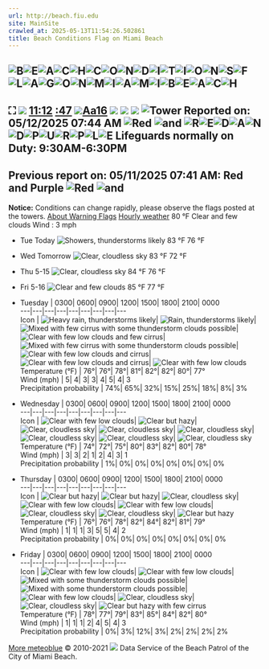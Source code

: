 ```yaml
---
url: http://beach.fiu.edu
site: MainSite
crawled_at: 2025-05-13T11:54:26.502861
title: Beach Conditions Flag on Miami Beach
---
```


**![B](http://beach.fiu.edu/images_L/GZM40/B.png)![E](http://beach.fiu.edu/images_L/GZM40/E.png)![A](http://beach.fiu.edu/images_L/GZM40/A.png)![C](http://beach.fiu.edu/images_L/GZM40/C.png)![H](http://beach.fiu.edu/images_L/GZM40/H.png)![C](http://beach.fiu.edu/images_L/GZM40/C.png)![O](http://beach.fiu.edu/images_L/GZM40/O.png)![N](http://beach.fiu.edu/images_L/GZM40/N.png)![D](http://beach.fiu.edu/images_L/GZM40/D.png)![I](http://beach.fiu.edu/images_L/GZM40/I.png)![T](http://beach.fiu.edu/images_L/GZM40/T.png)![I](http://beach.fiu.edu/images_L/GZM40/I.png)![O](http://beach.fiu.edu/images_L/GZM40/O.png)![N](http://beach.fiu.edu/images_L/GZM40/N.png)![S](http://beach.fiu.edu/images_L/GZM40/S.png)![F](http://beach.fiu.edu/images_L/GZM40/F.png)![L](http://beach.fiu.edu/images_L/GZM40/L.png)![A](http://beach.fiu.edu/images_L/GZM40/A.png)![G](http://beach.fiu.edu/images_L/GZM40/G.png)![O](http://beach.fiu.edu/images_L/GZM40/O.png)![N](http://beach.fiu.edu/images_L/GZM40/N.png)![M](http://beach.fiu.edu/images_L/GZM40/M.png)![I](http://beach.fiu.edu/images_L/GZM40/I.png)![A](http://beach.fiu.edu/images_L/GZM40/A.png)![M](http://beach.fiu.edu/images_L/GZM40/M.png)![I](http://beach.fiu.edu/images_L/GZM40/I.png)![B](http://beach.fiu.edu/images_L/GZM40/B.png)![E](http://beach.fiu.edu/images_L/GZM40/E.png)![A](http://beach.fiu.edu/images_L/GZM40/A.png)![C](http://beach.fiu.edu/images_L/GZM40/C.png)![H](http://beach.fiu.edu/images_L/GZM40/H.png)**  
---  
⛶ [![](http://beach.fiu.edu/images/TF-print.svg)](http://beach.fiu.edu/?&printable=1 "Click for printer or PDF-optimized version of this page, removing unnecessary buttons") [11:12](http://beach.fiu.edu/scripts/clock.htm?explain=0&background=&font_show=0&font=GZM600&verbose=0&timer=0&seconds_on=1&max_height=0.7&speak_minutes=0&speak_seconds=0&header=&header_height=50) [:47](http://beach.fiu.edu/scripts/clock.htm?explain=0&background=&font_show=0&font=GZM600&verbose=0&timer=0&seconds_on=3&max_height=0.7&speak_minutes=0&speak_seconds=0&timer=1&header=&header_height=50) [![](http://beach.fiu.edu/images/arrow-up.svg)Aa16](http://beach.fiu.edu/?&rem2px=19.2 "Click to INCREASE font size 20%, from 16px \( = 0.17 inches = 12 points = 4.23mm\) to 19.2px. You can change the font to any size here or using the URL parameter rem2px \(the pixel size of the M character\)") [![](http://beach.fiu.edu/images/arrow-down.svg)](http://beach.fiu.edu/?&rem2px=12.8 "Click ↧ to DECREASE font size by 20%") [![](http://beach.fiu.edu/images/mouse.svg)](http://beach.fiu.edu/?&mouse=1 "click to change mouse cursor pointer, e.g. a large vivid cursor for online presentation") _![](http://beach.fiu.edu/images/tango_questionmark_blue.svg)_
![Tower](http://beach.fiu.edu/images/redt.jpg) Reported on: 05/12/2025 07:44 AM ![Red](http://beach.fiu.edu/images/red.jpg) ![and](http://beach.fiu.edu/images/purple.jpg) ![R](http://beach.fiu.edu/images_L/GZM40/R.png)![E](http://beach.fiu.edu/images_L/GZM40/E.png)![D](http://beach.fiu.edu/images_L/GZM40/D.png)![A](http://beach.fiu.edu/images_L/GZM40/A.png)![N](http://beach.fiu.edu/images_L/GZM40/N.png)![D](http://beach.fiu.edu/images_L/GZM40/D.png)![P](http://beach.fiu.edu/images_L/GZM40/P.png)![U](http://beach.fiu.edu/images_L/GZM40/U.png)![R](http://beach.fiu.edu/images_L/GZM40/R.png)![P](http://beach.fiu.edu/images_L/GZM40/P.png)![L](http://beach.fiu.edu/images_L/GZM40/L.png)![E](http://beach.fiu.edu/images_L/GZM40/E.png) Lifeguards normally on Duty: 9:30AM-6:30PM  
---  
Previous report on: 05/11/2025 07:41 AM: Red and Purple ![Red](http://beach.fiu.edu/images/red2.jpg) ![and](http://beach.fiu.edu/images/purple2.jpg)  
---  
**Notice:** Conditions can change rapidly, please observe the flags posted at the towers. [About Warning Flags](http://beach.fiu.edu/images/beach_warning_flags.jpg) [Hourly weather](https://weather.com/weather/hourbyhour/l/33140:4:US)
[ ](https://www.meteoblue.com?utm_source=weather_widget&utm_medium=linkus&utm_content=three&utm_campaign=Weather%2BWidget)
80 °F
Clear and few clouds Wind : 3 mph
  * Tue 
Today 
![Showers, thunderstorms likely](https://static.meteoblue.com/assets/images/picto/08_iday_monochrome_hollow.svg)
83 °F 
76 °F 
  * Wed 
Tomorrow 
![Clear, cloudless sky](https://static.meteoblue.com/assets/images/picto/01_iday_monochrome_hollow.svg)
83 °F 
72 °F 
  * Thu 
5-15 
![Clear, cloudless sky](https://static.meteoblue.com/assets/images/picto/01_iday_monochrome_hollow.svg)
84 °F 
76 °F 
  * Fri 
5-16 
![Clear and few clouds](https://static.meteoblue.com/assets/images/picto/02_iday_monochrome_hollow.svg)
85 °F 
77 °F 


  * Tuesday | 0300| 0600| 0900| 1200| 1500| 1800| 2100| 0000  
---|---|---|---|---|---|---|---|---  
Icon | ![Heavy rain, thunderstorms likely](https://static.meteoblue.com/assets/images/picto/30_night_monochrome_hollow.svg)| ![Rain, thunderstorms likely](https://static.meteoblue.com/assets/images/picto/27_night_monochrome_hollow.svg)| ![Mixed with few cirrus with some thunderstorm clouds possible](https://static.meteoblue.com/assets/images/picto/11_day_monochrome_hollow.svg)| ![Clear with few low clouds and few cirrus](https://static.meteoblue.com/assets/images/picto/05_day_monochrome_hollow.svg)| ![Mixed with few cirrus with some thunderstorm clouds possible](https://static.meteoblue.com/assets/images/picto/11_day_monochrome_hollow.svg)| ![Clear with few low clouds and cirrus](https://static.meteoblue.com/assets/images/picto/06_day_monochrome_hollow.svg)| ![Clear with few low clouds and cirrus](https://static.meteoblue.com/assets/images/picto/06_night_monochrome_hollow.svg)| ![Clear with few low clouds](https://static.meteoblue.com/assets/images/picto/04_night_monochrome_hollow.svg)  
Temperature (°F)  | 76°| 76°| 78°| 81°| 82°| 82°| 80°| 77°  
Wind (mph)  | 5| 4| 3| 3| 4| 5| 4| 3  
Precipitation probability | 74%| 65%| 32%| 15%| 25%| 18%| 8%| 3%  
  * Wednesday | 0300| 0600| 0900| 1200| 1500| 1800| 2100| 0000  
---|---|---|---|---|---|---|---|---  
Icon | ![Clear with few low clouds](https://static.meteoblue.com/assets/images/picto/04_night_monochrome_hollow.svg)| ![Clear but hazy](https://static.meteoblue.com/assets/images/picto/13_night_monochrome_hollow.svg)| ![Clear, cloudless sky](https://static.meteoblue.com/assets/images/picto/01_day_monochrome_hollow.svg)| ![Clear, cloudless sky](https://static.meteoblue.com/assets/images/picto/01_day_monochrome_hollow.svg)| ![Clear, cloudless sky](https://static.meteoblue.com/assets/images/picto/01_day_monochrome_hollow.svg)| ![Clear, cloudless sky](https://static.meteoblue.com/assets/images/picto/01_day_monochrome_hollow.svg)| ![Clear, cloudless sky](https://static.meteoblue.com/assets/images/picto/01_night_monochrome_hollow.svg)| ![Clear, cloudless sky](https://static.meteoblue.com/assets/images/picto/01_night_monochrome_hollow.svg)  
Temperature (°F)  | 74°| 72°| 75°| 80°| 83°| 82°| 80°| 78°  
Wind (mph)  | 3| 3| 2| 1| 2| 4| 3| 1  
Precipitation probability | 1%| 0%| 0%| 0%| 0%| 0%| 0%| 0%  
  * Thursday | 0300| 0600| 0900| 1200| 1500| 1800| 2100| 0000  
---|---|---|---|---|---|---|---|---  
Icon | ![Clear but hazy](https://static.meteoblue.com/assets/images/picto/13_night_monochrome_hollow.svg)| ![Clear but hazy](https://static.meteoblue.com/assets/images/picto/13_night_monochrome_hollow.svg)| ![Clear, cloudless sky](https://static.meteoblue.com/assets/images/picto/01_day_monochrome_hollow.svg)| ![Clear with few low clouds](https://static.meteoblue.com/assets/images/picto/04_day_monochrome_hollow.svg)| ![Clear with few low clouds](https://static.meteoblue.com/assets/images/picto/04_day_monochrome_hollow.svg)| ![Clear, cloudless sky](https://static.meteoblue.com/assets/images/picto/01_day_monochrome_hollow.svg)| ![Clear, cloudless sky](https://static.meteoblue.com/assets/images/picto/01_night_monochrome_hollow.svg)| ![Clear but hazy](https://static.meteoblue.com/assets/images/picto/13_night_monochrome_hollow.svg)  
Temperature (°F)  | 76°| 76°| 78°| 82°| 84°| 82°| 81°| 79°  
Wind (mph)  | 1| 1| 1| 3| 5| 5| 4| 2  
Precipitation probability | 0%| 0%| 0%| 0%| 0%| 0%| 0%| 0%  
  * Friday | 0300| 0600| 0900| 1200| 1500| 1800| 2100| 0000  
---|---|---|---|---|---|---|---|---  
Icon | ![Clear with few low clouds](https://static.meteoblue.com/assets/images/picto/04_night_monochrome_hollow.svg)| ![Clear with few low clouds](https://static.meteoblue.com/assets/images/picto/04_night_monochrome_hollow.svg)| ![Mixed with some thunderstorm clouds possible](https://static.meteoblue.com/assets/images/picto/10_day_monochrome_hollow.svg)| ![Mixed with some thunderstorm clouds possible](https://static.meteoblue.com/assets/images/picto/10_day_monochrome_hollow.svg)| ![Clear with few low clouds](https://static.meteoblue.com/assets/images/picto/04_day_monochrome_hollow.svg)| ![Clear, cloudless sky](https://static.meteoblue.com/assets/images/picto/01_day_monochrome_hollow.svg)| ![Clear, cloudless sky](https://static.meteoblue.com/assets/images/picto/01_night_monochrome_hollow.svg)| ![Clear but hazy with few cirrus](https://static.meteoblue.com/assets/images/picto/14_night_monochrome_hollow.svg)  
Temperature (°F)  | 78°| 77°| 79°| 83°| 85°| 84°| 82°| 80°  
Wind (mph)  | 1| 1| 1| 2| 4| 5| 4| 3  
Precipitation probability | 0%| 3%| 12%| 3%| 2%| 2%| 2%| 2%  


[ More ](https://www.meteoblue.com/en/weather/week/miami-beach_united-states_4164143?utm_source=weather_widget&utm_medium=linkus&utm_content=three&utm_campaign=Weather%2BWidget "meteoblue")
[meteoblue](https://www.meteoblue.com/en/weather/week/miami-beach_united-states-of-america_4164143?utm_source=weather_widget&utm_medium=linkus&utm_content=three&utm_campaign=Weather%2BWidget)
© 2010-2021 [![](http://n00.cs.fiu.edu/images/iucrc-cake-logo-40px.png)](http://cake.fiu.edu/Rishe) Data Service of the Beach Patrol of the City of Miami Beach. 

